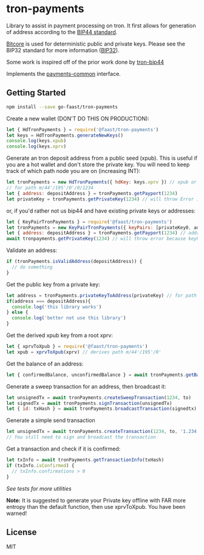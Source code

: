 # tron-payments

Library to assist in payment processing on tron. It first allows for generation
of address according to the [BIP44 standard](https://github.com/bitcoin/bips/blob/master/bip-0044.mediawiki).

[Bitcore](https://bitcore.io/) is used for  deterministic public and private keys.
Please see the BIP32 standard for more information ([BIP32](https://github.com/bitcoin/bips/blob/master/bip-0039.mediawiki)).

Some work is inspired off of the prior work done by [tron-bip44](https://github.com/trapp/tron-bip44)

Implements the [payments-common](https://github.com/go-faast/payments-common) interface.

## Getting Started

```bash
npm install --save go-faast/tron-payments
```

Create a new wallet (DON'T DO THIS ON PRODUCTION):

```js
let { HdTronPayments } = require('@faast/tron-payments')
let keys = HdTronPayments.generateNewKeys()
console.log(keys.xpub)
console.log(keys.xprv)
```

Generate an tron deposit address from a public seed (xpub).
This is useful if you are a hot wallet and don't store the private key. You will need
to keep track of which path node you are on (increasing INT):

```js
let tronPayments = new HdTronPayments({ hdKey: keys.xprv }) // xpub or xprv can be used
// for path m/44'/195'/0'/0/1234
let { address: depositAddress } = tronPayments.getPayport(1234)
let privateKey = tronPayments.getPrivateKey(1234) // will throw Error if xpub was provided as hdKey
```

or, if you'd rather not us bip44 and have existing private keys or addresses:

```js
let { KeyPairTronPayments } = require('@faast/tron-payments')
let tronPayments = new KeyPairTronPayments({ keyPairs: [privateKey0, address1, privateKey2] })
let { address: depositAddress } = tronPayments.getPayport(1234) // address for privateKey2
await tronpayments.getPrivateKey(1234) // will throw error because keyPair[1] is not a private key
```

Validate an address:

```js
if (tronPayments.isValidAddress(depositAddress)) {
  // do something
}
```

Get the public key from a private key:

```js
let address = tronPayments.privateKeyToAddress(privateKey) // for path m/44'/195'/0/1234
if(address === depositAddress){
  console.log('this library works')
} else {
  console.log('better not use this library')
}
```

Get the derived xpub key from a root xprv:

```js
let { xprvToXpub } = require('@faast/tron-payments')
let xpub = xprvToXpub(xprv) // derives path m/44'/195'/0'
```

Get the balance of an address:

```js
let { confirmedBalance, unconfirmedBalance } = await tronPayments.getBalance(1234)
```

Generate a sweep transaction for an address, then broadcast it:

```js
let unsignedTx = await tronPayments.createSweepTransaction(1234, to)
let signedTx = await tronPayments.signTransaction(unsignedTx)
let { id: txHash } = await tronPayments.broadcastTransaction(signedtx)
```

Generate a simple send transaction

```js
let unsignedTx = await tronPayments.createTransaction(1234, to, '1.234')
// You still need to sign and broadcast the transaction
```

Get a transaction and check if it is confirmed:

```js
let txInfo = await tronPayments.getTransactionInfo(txHash)
if (txInfo.isConfirmed) {
  // txInfo.confirmations > 0
}
```

*See tests for more utilities*

**Note:** It is suggested to generate your Private key offline with FAR more entropy than the default function, then use xprvToXpub.
You have been warned!

## License

MIT

